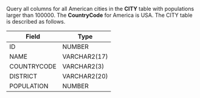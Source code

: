 Query all columns for all American cities in the **CITY** table with populations larger than 100000. The **CountryCode** for America is USA. The CITY table is described as follows.

| Field  | Type  |
|---|---|
| ID  | NUMBER  |
| NAME  | VARCHAR2(17)  |
| COUNTRYCODE  | VARCHAR2(3)  |
| DISTRICT  | VARCHAR2(20)  |
| POPULATION  | NUMBER  |


